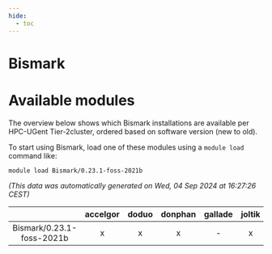 ```yaml
---
hide:
  - toc
---
```


Bismark
=======

# Available modules


The overview below shows which Bismark installations are available per HPC-UGent Tier-2cluster, ordered based on software version (new to old).

To start using Bismark, load one of these modules using a `module load` command like:

```shell
module load Bismark/0.23.1-foss-2021b
```

*(This data was automatically generated on Wed, 04 Sep 2024 at 16:27:26 CEST)*  

| |accelgor|doduo|donphan|gallade|joltik|shinx|skitty|
| :---: | :---: | :---: | :---: | :---: | :---: | :---: | :---: |
|Bismark/0.23.1-foss-2021b|x|x|x|-|x|-|x|
